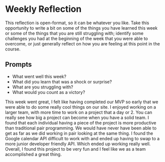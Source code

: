 # Weekly Reflection
This reflection is open-format, so it can be whatever you like. Take this opportunity to write a bit on some of the things you have learned this week or some of the things that you are still struggling with; identify some challenges you had at the beginning of the week that you were able to overcome, or just generally reflect on how you are feeling at this point in the course.


## Prompts
- What went well this week?
- What did you learn that was a shock or surprise?
- What are you struggling with?
- What would you count as a victory?

This week went great, I felt like having completed our MVP so early that we were able to do some really cool things on our site. I enjoyed working on a larger team, with more time to work on a project that a day or 2. You can really see how big a project can become when you have a solid team. I found that each individual having a piece of the project is more productive than traditional pair programming. We would have never have been able to get as far as we did working in pair looking at the same thing. I found the Google calendar API difficult to work with and ended up having to swap to a more junior developer friendly API. Which ended up working really well. Overall, I found this project to be very fun and I feel like we as a team accomplished a great thing.